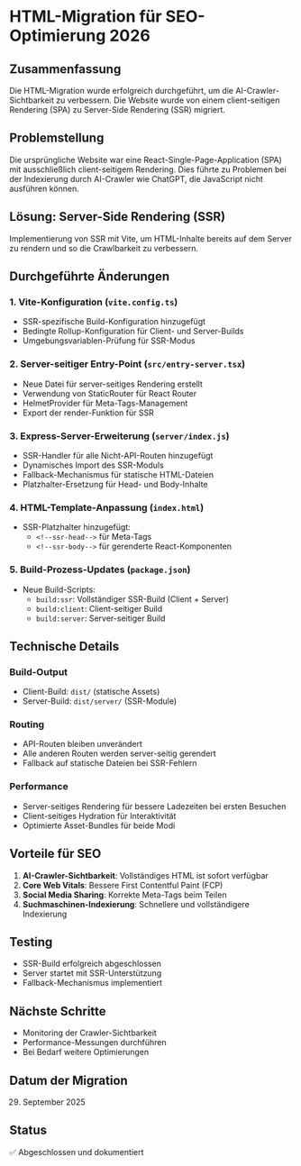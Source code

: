 # HTML-Migration für SEO-Optimierung 2026

## Zusammenfassung
Die HTML-Migration wurde erfolgreich durchgeführt, um die AI-Crawler-Sichtbarkeit zu verbessern. Die Website wurde von einem client-seitigen Rendering (SPA) zu Server-Side Rendering (SSR) migriert.

## Problemstellung
Die ursprüngliche Website war eine React-Single-Page-Application (SPA) mit ausschließlich client-seitigem Rendering. Dies führte zu Problemen bei der Indexierung durch AI-Crawler wie ChatGPT, die JavaScript nicht ausführen können.

## Lösung: Server-Side Rendering (SSR)
Implementierung von SSR mit Vite, um HTML-Inhalte bereits auf dem Server zu rendern und so die Crawlbarkeit zu verbessern.

## Durchgeführte Änderungen

### 1. Vite-Konfiguration (`vite.config.ts`)
- SSR-spezifische Build-Konfiguration hinzugefügt
- Bedingte Rollup-Konfiguration für Client- und Server-Builds
- Umgebungsvariablen-Prüfung für SSR-Modus

### 2. Server-seitiger Entry-Point (`src/entry-server.tsx`)
- Neue Datei für server-seitiges Rendering erstellt
- Verwendung von StaticRouter für React Router
- HelmetProvider für Meta-Tags-Management
- Export der render-Funktion für SSR

### 3. Express-Server-Erweiterung (`server/index.js`)
- SSR-Handler für alle Nicht-API-Routen hinzugefügt
- Dynamisches Import des SSR-Moduls
- Fallback-Mechanismus für statische HTML-Dateien
- Platzhalter-Ersetzung für Head- und Body-Inhalte

### 4. HTML-Template-Anpassung (`index.html`)
- SSR-Platzhalter hinzugefügt:
  - `<!--ssr-head-->` für Meta-Tags
  - `<!--ssr-body-->` für gerenderte React-Komponenten

### 5. Build-Prozess-Updates (`package.json`)
- Neue Build-Scripts:
  - `build:ssr`: Vollständiger SSR-Build (Client + Server)
  - `build:client`: Client-seitiger Build
  - `build:server`: Server-seitiger Build

## Technische Details

### Build-Output
- Client-Build: `dist/` (statische Assets)
- Server-Build: `dist/server/` (SSR-Module)

### Routing
- API-Routen bleiben unverändert
- Alle anderen Routen werden server-seitig gerendert
- Fallback auf statische Dateien bei SSR-Fehlern

### Performance
- Server-seitiges Rendering für bessere Ladezeiten bei ersten Besuchen
- Client-seitiges Hydration für Interaktivität
- Optimierte Asset-Bundles für beide Modi

## Vorteile für SEO

1. **AI-Crawler-Sichtbarkeit**: Vollständiges HTML ist sofort verfügbar
2. **Core Web Vitals**: Bessere First Contentful Paint (FCP)
3. **Social Media Sharing**: Korrekte Meta-Tags beim Teilen
4. **Suchmaschinen-Indexierung**: Schnellere und vollständigere Indexierung

## Testing
- SSR-Build erfolgreich abgeschlossen
- Server startet mit SSR-Unterstützung
- Fallback-Mechanismus implementiert

## Nächste Schritte
- Monitoring der Crawler-Sichtbarkeit
- Performance-Messungen durchführen
- Bei Bedarf weitere Optimierungen

## Datum der Migration
29. September 2025

## Status
✅ Abgeschlossen und dokumentiert